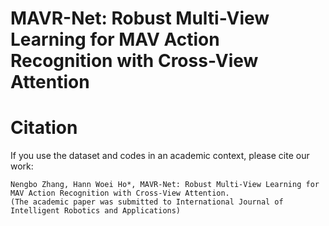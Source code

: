 # MAVR-Net: Robust Multi-View Learning for MAV Action Recognition with Cross-View Attention

# Citation
If you use the dataset and codes in an academic context, please cite our work:
````
Nengbo Zhang, Hann Woei Ho*, MAVR-Net: Robust Multi-View Learning for MAV Action Recognition with Cross-View Attention.
(The academic paper was submitted to International Journal of Intelligent Robotics and Applications)
````
